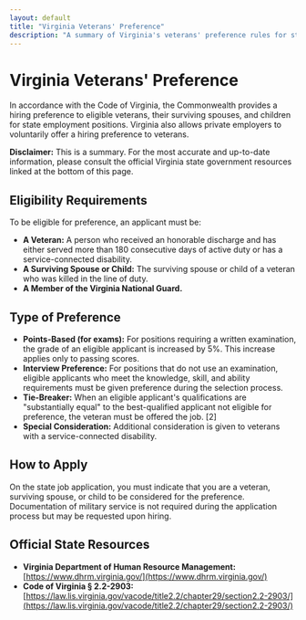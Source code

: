```yaml
---
layout: default
title: "Virginia Veterans' Preference"
description: "A summary of Virginia's veterans' preference rules for state employment."
---
```


# Virginia Veterans' Preference

In accordance with the Code of Virginia, the Commonwealth provides a hiring preference to eligible veterans, their surviving spouses, and children for state employment positions. Virginia also allows private employers to voluntarily offer a hiring preference to veterans.

**Disclaimer:** This is a summary. For the most accurate and up-to-date information, please consult the official Virginia state government resources linked at the bottom of this page.

## Eligibility Requirements

To be eligible for preference, an applicant must be:
*   **A Veteran:** A person who received an honorable discharge and has either served more than 180 consecutive days of active duty or has a service-connected disability.
*   **A Surviving Spouse or Child:** The surviving spouse or child of a veteran who was killed in the line of duty.
*   **A Member of the Virginia National Guard.**

## Type of Preference

*   **Points-Based (for exams):** For positions requiring a written examination, the grade of an eligible applicant is increased by 5%. This increase applies only to passing scores.
*   **Interview Preference:** For positions that do not use an examination, eligible applicants who meet the knowledge, skill, and ability requirements must be given preference during the selection process.
*   **Tie-Breaker:** When an eligible applicant's qualifications are "substantially equal" to the best-qualified applicant not eligible for preference, the veteran must be offered the job. [2]
*   **Special Consideration:** Additional consideration is given to veterans with a service-connected disability.

## How to Apply

On the state job application, you must indicate that you are a veteran, surviving spouse, or child to be considered for the preference. Documentation of military service is not required during the application process but may be requested upon hiring.

## Official State Resources

*   **Virginia Department of Human Resource Management:** [https://www.dhrm.virginia.gov/](https://www.dhrm.virginia.gov/)
*   **Code of Virginia § 2.2-2903:** [https://law.lis.virginia.gov/vacode/title2.2/chapter29/section2.2-2903/](https://law.lis.virginia.gov/vacode/title2.2/chapter29/section2.2-2903/)
